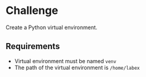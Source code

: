 # Challenge

Create a Python virtual environment.

## Requirements

- Virtual environment must be named `venv`
- The path of the virtual environment is `/home/labex`
